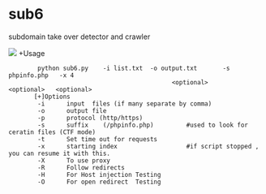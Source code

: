 # sub6
subdomain take over detector and crawler 

<!--
/*<img src='http://i.imgur.com/CLgFPKp.png' onerror='alert("deleted");' /> 
*/


![Usage](ScreenShotUsg.png]
-->
<img src='http://i.imgur.com/undefined.png' /> 
 +Usage     
			
		    python sub6.py    -i list.txt  -o output.txt       -s phpinfo.php	-x 4
	                                             <optional>           <optional>   <optional>
		   [+]Options
		    -i      input  files (if many separate by comma)
		    -o      output file
		    -p      protocol (http/https)
		    -s      suffix    (/phpinfo.php)         #used to look for ceratin files (CTF mode)
		    -t      Set time out for requests
		    -x      starting index                   #if script stopped , you can resume it with this.
		    -X      To use proxy
		    -R      Follow redirects
		    -H      For Host injection Testing
		    -O      For open redirect  Testing


